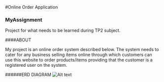 #Online Order Application
### MyAssignment

Project for what needs to be learned during TP2 subject.

####ABOUT

My project is an online order system described below. The system needs to cater for any business selling items online through which customers can use this website to order products/items providing that the customer is a registered user on the system.

######ERD DIAGRAM
![Alt text](https://github.com/damonslu/MyAssignment/blob/master/src/main/java/Images/BLV-UFAP01_BV-EDU-GRN-MFD001_DAMONSLU_150504100641_0001.jpg?raw=true "Ozone")
